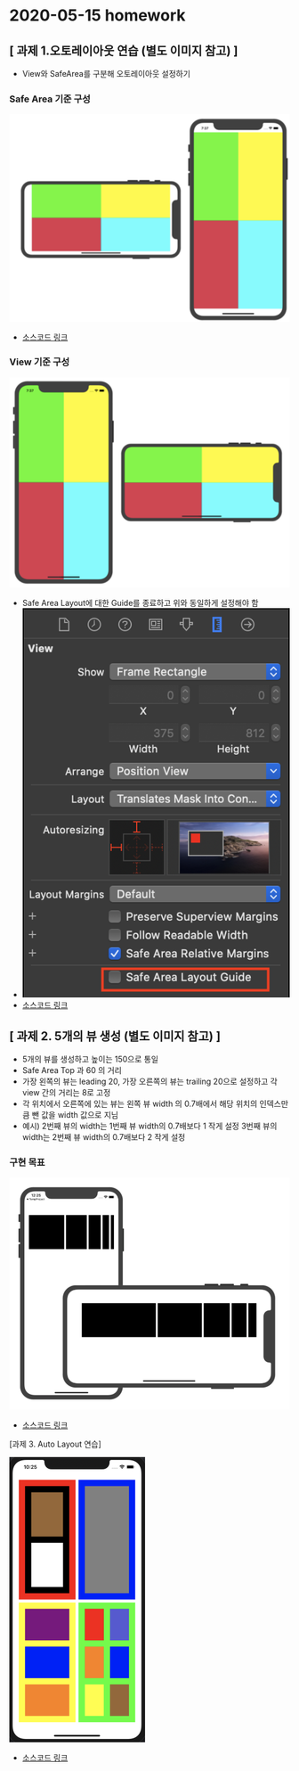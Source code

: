 # 2020-05-15 homework

## [ 과제 1.오토레이아웃 연습 (별도 이미지 참고) ]

- View와 SafeArea를 구분해 오토레이아웃 설정하기

### Safe Area 기준 구성

![200517_homework1_SafeArea](./image/200517_homework1_SafeArea.png)

- [소스코드 링크](https://github.com/tootoomaa/FastCampus_IOS_school/tree/master/homework/SourceCode/homework_AutoLayout_Practice1_SafeArea)



### View 기준 구성

![200517_homework1_View](./image/200517_homework1_View.png)

- Safe Area Layout에 대한 Guide를 종료하고 위와 동일하게 설정해야 함
- ![200517_homework_UndoSafeArea](./image/200517_homework_UndoSafeArea.png)
- [소스코드 링크](https://github.com/tootoomaa/FastCampus_IOS_school/tree/master/homework/SourceCode/homework_AutoLayout_Practice1_View)

## [ 과제 2. 5개의 뷰 생성 (별도 이미지 참고) ]

- 5개의 뷰를 생성하고 높이는 150으로 통일 
- Safe Area Top 과 60 의 거리 
- 가장 왼쪽의 뷰는 leading 20, 가장 오른쪽의 뷰는 trailing 20으로 설정하고 각 view 간의 거리는 8로 고정 
- 각 위치에서 오른쪽에 있는 뷰는 왼쪽 뷰 width 의 0.7배에서 해당 위치의 인덱스만큼 뺀 값을 width 값으로 지님 
- 예시) 2번째 뷰의 width는 1번째 뷰 width의 0.7배보다 1 작게 설정 3번째 뷰의 width는 2번째 뷰 width의 0.7배보다 2 작게 설정

### 구현 목표

![200517_homework2_Practice](./image/200517_homework2_Practice.png)

- [소스코드 링크](https://github.com/tootoomaa/FastCampus_IOS_school/tree/master/homework/SourceCode/homework_AutoLayout_Practice2_sixRect)



[과제 3. Auto Layout 연습]

<img src="./image/200517_homework3_Practice.png" alt="200517_homework3_Practice" style="zoom:50%;" />



- [소스코드 링크](https://github.com/tootoomaa/FastCampus_IOS_school/tree/master/homework/SourceCode/homework_AutoLayout_Practice3)

